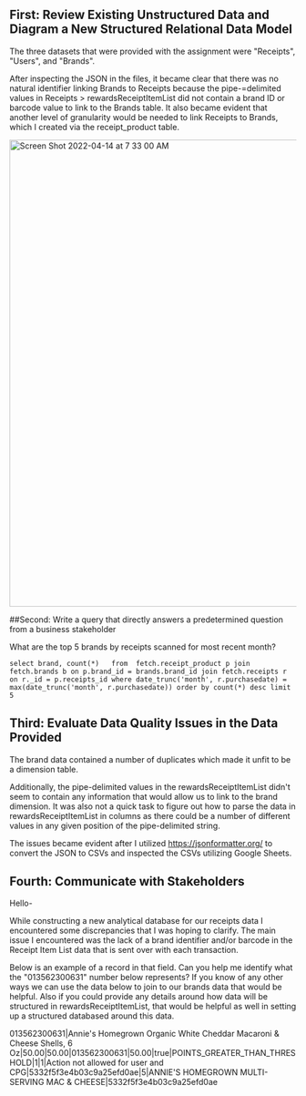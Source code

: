## First: Review Existing Unstructured Data and Diagram a New Structured Relational Data Model

The three datasets that were provided with the assignment were "Receipts", "Users", and "Brands". 

After inspecting the JSON in the files, it became clear that there was no natural identifier linking Brands to Receipts because the pipe-=delimited values in Receipts > rewardsReceiptItemList did not contain a brand ID or barcode value to link to the Brands table. It also became evident that another level of granularity would be needed to link Receipts to Brands, which I created via the receipt_product table. 

<img width="820" alt="Screen Shot 2022-04-14 at 7 33 00 AM" src="https://user-images.githubusercontent.com/12734395/163382697-f3ecf97f-a935-4c34-b55d-c0d1b52bea12.png">

##Second: Write a query that directly answers a predetermined question from a business stakeholder

What are the top 5 brands by receipts scanned for most recent month?

`select brand, count(*)  
from 
fetch.receipt_product p
join fetch.brands b on p.brand_id = brands.brand_id
join fetch.receipts r on r._id = p.receipts_id
where date_trunc('month', r.purchasedate) = max(date_trunc('month', r.purchasedate))
order by count(*) desc
limit 5
`

## Third: Evaluate Data Quality Issues in the Data Provided

The brand data contained a number of duplicates which made it unfit to be a dimension table. 

Additionally, the pipe-delimited values in the rewardsReceiptItemList didn't seem to contain any information that would allow us to link to the brand dimension. It was also not a quick task to figure out how to parse the data in rewardsReceiptItemList in columns as there could be a number of different values in any given position of the pipe-delimited string.

The issues became evident after I utilized https://jsonformatter.org/ to convert the JSON to CSVs and inspected the CSVs utilizing Google Sheets. 


## Fourth: Communicate with Stakeholders

Hello-

While constructing a new analytical database for our receipts data I encountered some discrepancies that I was hoping to clarify. The main issue I encountered was the lack of a brand identifier and/or barcode in the Receipt Item List data that is sent over with each transaction. 

Below is an example of a record in that field. Can you help me identify what the "013562300631" number below represents? If you know of any other ways we can use the data below to join to our brands data that would be helpful. Also if you could provide any details around how data will be structured in rewardsReceiptItemList, that would be helpful as well in setting up a structured databased around this data. 

013562300631|Annie's Homegrown Organic White Cheddar Macaroni & Cheese Shells, 6 Oz|50.00|50.00|013562300631|50.00|true|POINTS_GREATER_THAN_THRESHOLD|1|1|Action not allowed for user and CPG|5332f5f3e4b03c9a25efd0ae|5|ANNIE'S HOMEGROWN MULTI-SERVING MAC & CHEESE|5332f5f3e4b03c9a25efd0ae  


